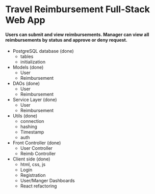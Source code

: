 <h1>Travel Reimbursement Full-Stack Web App</h1>

<h4>Users can submit and view reimbursements. Manager can view all reimbursements by status and approve or deny request.</h4>

* PostgreSQL database (done)
    - tables
    - initialization
* Models (done)
    - User
    - Reimbursement
* DAOs (done)
    - User
    - Reimbursement
* Service Layer (done)
    - User
    - Reimbursement
* Utils (done) 
    - connection
    - hashing
    - Timestamp
    - auth 
* Front Controller (done)
    - User Controller
    - Reimb Controller
* Client side (done)
    - html, css, js
    - Login
    - Registration
    - User/Manger Dashboards
    - React refactoring 
